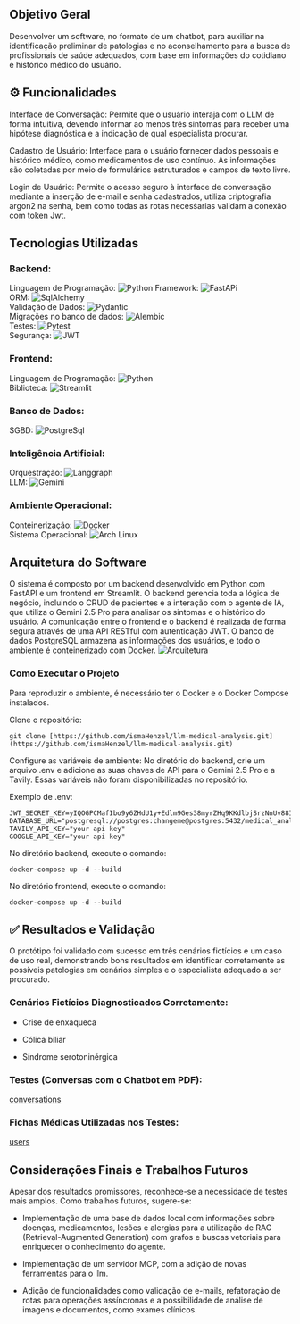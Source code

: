 ## Objetivo Geral

Desenvolver um software, no formato de um chatbot, para auxiliar na identificação preliminar de patologias e no aconselhamento para a busca de profissionais de saúde adequados, com base em informações do cotidiano e histórico médico do usuário.

## ⚙️ Funcionalidades

Interface de Conversação: Permite que o usuário interaja com o LLM de forma intuitiva, devendo informar ao menos três sintomas para receber uma hipótese diagnóstica e a indicação de qual especialista procurar.

Cadastro de Usuário: Interface para o usuário fornecer dados pessoais e histórico médico, como medicamentos de uso contínuo. As informações são coletadas por meio de formulários estruturados e campos de texto livre.

Login de Usuário: Permite o acesso seguro à interface de conversação mediante a inserção de e-mail e senha cadastrados, utiliza criptografia argon2 na senha, bem como todas as rotas necesśarias validam a conexão com token Jwt.

## Tecnologias Utilizadas

### Backend:

Linguagem de Programação: ![Python](https://img.shields.io/badge/-Python-000?&logo=Python)
Framework: ![FastAPi](https://img.shields.io/badge/-Python-000?&logo=FastApi)\
ORM: ![SqlAlchemy](https://img.shields.io/badge/-SqlAlchemy-000?&logo=SqlAlchemy)\
Validação de Dados: ![Pydantic](https://img.shields.io/badge/-Pydantic-000?&logo=Pydantic)\
Migrações no banco de dados: ![Alembic](https://img.shields.io/badge/-Alembic-000?&logo=Alembic)\
Testes: ![Pytest](https://img.shields.io/badge/-Pytest-000?&logo=Pytest)\
Segurança: ![JWT](https://img.shields.io/badge/JWT-black?logo=JSON%20web%20tokens)

### Frontend:
Linguagem de Programação: ![Python](https://img.shields.io/badge/-Python-000?&logo=Python)\
Biblioteca: ![Streamlit](https://img.shields.io/badge/-Streamlit-000?&logo=Streamlit)

### Banco de Dados:
SGBD:  ![PostgreSql](https://img.shields.io/badge/-PostgreSql-000?&logo=postgresql) 

### Inteligência Artificial:
Orquestração: ![Langgraph](https://img.shields.io/badge/-Langgraph-000?&logo=Langgraph)\
LLM: ![Gemini](https://img.shields.io/badge/-Gemini-000?&logo=google%20gemini)

### Ambiente Operacional:
Conteinerização: ![Docker](https://img.shields.io/badge/-Docker-000?&logo=Docker)\
Sistema Operacional: ![Arch Linux](https://img.shields.io/badge/-Arch%20Linux-000?&logo=Linux)

## Arquitetura do Software

O sistema é composto por um backend desenvolvido em Python com FastAPI e um frontend em Streamlit. O backend gerencia toda a lógica de negócio, incluindo o CRUD de pacientes e a interação com o agente de IA, que utiliza o Gemini 2.5 Pro para analisar os sintomas e o histórico do usuário. A comunicação entre o frontend e o backend é realizada de forma segura através de uma API RESTful com autenticação JWT. O banco de dados PostgreSQL armazena as informações dos usuários, e todo o ambiente é conteinerizado com Docker.
![Arquitetura](./images/architecture.png)

### Como Executar o Projeto
Para reproduzir o ambiente, é necessário ter o Docker e o Docker Compose instalados.

Clone o repositório:

```
git clone [https://github.com/ismaHenzel/llm-medical-analysis.git](https://github.com/ismaHenzel/llm-medical-analysis.git)
```

Configure as variáveis de ambiente:
No diretório do backend, crie um arquivo .env e adicione as suas chaves de API para o Gemini 2.5 Pro e a Tavily. Essas variáveis não foram disponibilizadas no repositório.

Exemplo de .env:
``` 
JWT_SECRET_KEY=yIQOGPCMafIbo9y6ZHdU1y+Edlm9Ges38myrZHq9KKdlbjSrzNnUv88IgZi+Vv2q
DATABASE_URL="postgresql://postgres:changeme@postgres:5432/medical_analysis"
TAVILY_API_KEY="your api key"
GOOGLE_API_KEY="your api key"
```

No diretório backend, execute o comando:
```
docker-compose up -d --build
```

No diretório frontend, execute o comando:
```
docker-compose up -d --build
```

## ✅ Resultados e Validação
O protótipo foi validado com sucesso em três cenários fictícios e um caso de uso real, demonstrando bons resultados em identificar corretamente as possíveis patologias em cenários simples e o especialista adequado a ser procurado.

### Cenários Fictícios Diagnosticados Corretamente:

* Crise de enxaqueca

* Cólica biliar

* Síndrome serotoninérgica

### Testes (Conversas com o Chatbot em PDF):
[conversations](https://github.com/ismaHenzel/llm-medical-analysis/tree/main/results/conversations)

### Fichas Médicas Utilizadas nos Testes:
[users](https://github.com/ismaHenzel/llm-medical-analysis/tree/main/results/auto_create_users)

## Considerações Finais e Trabalhos Futuros

Apesar dos resultados promissores, reconhece-se a necessidade de testes mais amplos. Como trabalhos futuros, sugere-se:

* Implementação de uma base de dados local com informações sobre doenças, medicamentos, lesões e alergias para a utilização de RAG (Retrieval-Augmented Generation) com grafos e buscas vetoriais para enriquecer o conhecimento do agente.  

* Implementação de um servidor MCP, com a adição de novas ferramentas para o llm.

* Adição de funcionalidades como validação de e-mails, refatoração de rotas para operações assíncronas e a possibilidade de análise de imagens e documentos, como exames clínicos.
